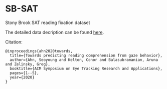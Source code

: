 # SB-SAT
Stony Brook SAT reading fixation dataset

The detailed data decription can be found [here](https://dl.acm.org/doi/abs/10.1145/3379156.3391335).

Citation:
```
@inproceedings{ahn2020towards,
  title={Towards predicting reading comprehension from gaze behavior},
  author={Ahn, Seoyoung and Kelton, Conor and Balasubramanian, Aruna and Zelinsky, Greg},
  booktitle={ACM Symposium on Eye Tracking Research and Applications},
  pages={1--5},
  year={2020}
}
```
